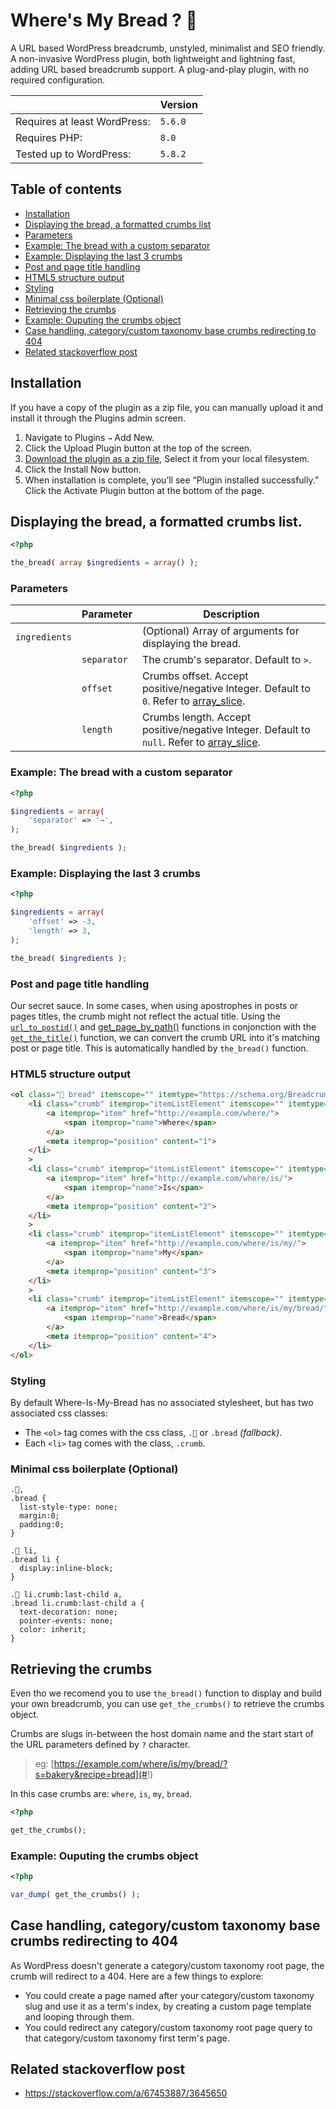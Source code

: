 # Where's My Bread ? 🍞

A URL based WordPress breadcrumb, unstyled, minimalist and SEO friendly. A non-invasive WordPress plugin, both lightweight and lightning fast, adding URL based breadcrumb support. A plug-and-play plugin, with no required configuration.

||Version|
|-|-|
|Requires at least WordPress:|`5.6.0`|
|Requires PHP:|`8.0`|
|Tested up to WordPress:|`5.8.2`|

## Table of contents

- [Installation](https://github.com/amarinediary/Where-Is-My-Bread#installation)
- [Displaying the bread, a formatted crumbs list](https://github.com/amarinediary/Where-Is-My-Bread#displaying-the-bread-a-formatted-crumbs-list)
- [Parameters](https://github.com/amarinediary/Where-Is-My-Bread#parameters)
- [Example: The bread with a custom separator](https://github.com/amarinediary/Where-Is-My-Bread#example-the-bread-with-a-custom-separator)
- [Example: Displaying the last 3 crumbs](https://github.com/amarinediary/Where-Is-My-Bread#example-displaying-the-last-3-crumbs)
- [Post and page title handling](https://github.com/amarinediary/Where-Is-My-Bread#post-and-page-title-handling)
- [HTML5 structure output](https://github.com/amarinediary/Where-Is-My-Bread#html5-structure-output)
- [Styling](https://github.com/amarinediary/Where-Is-My-Bread#styling)
- [Minimal css boilerplate (Optional)](https://github.com/amarinediary/Where-Is-My-Bread#minimal-css-boilerplate-optional)
- [Retrieving the crumbs](https://github.com/amarinediary/Where-Is-My-Bread#retrieving-the-crumbs)
- [Example: Ouputing the crumbs object](https://github.com/amarinediary/Where-Is-My-Bread#example-ouputing-the-crumbs-object)
- [Case handling, category/custom taxonomy base crumbs redirecting to 404](https://github.com/amarinediary/Where-Is-My-Bread#case-handling-categorycustom-taxonomy-base-crumbs-redirecting-to-404)
- [Related stackoverflow post](https://github.com/amarinediary/Where-Is-My-Bread#related-stackoverflow-post)

## Installation

If you have a copy of the plugin as a zip file, you can manually upload it and install it through the Plugins admin screen.

1. Navigate to Plugins `→` Add New.
2. Click the Upload Plugin button at the top of the screen.
3. [Download the plugin as a zip file](https://github.com/amarinediary/Where-Is-My-Bread/archive/refs/heads/main.zip), Select it from your local filesystem.
4. Click the Install Now button.
5. When installation is complete, you’ll see “Plugin installed successfully.” Click the Activate Plugin button at the bottom of the page.

## Displaying the bread, a formatted crumbs list.

```php
<?php

the_bread( array $ingredients = array() );
```

### Parameters

||Parameter|Description|
|-|-|-|
|`ingredients`||(Optional) Array of arguments for displaying the bread.|
||`separator`|The crumb's separator. Default to `>`.|
||`offset`|Crumbs offset. Accept positive/negative Integer. Default to `0`. Refer to [array_slice](https://www.php.net/manual/en/function.array-slice.php).|
||`length`|Crumbs length. Accept positive/negative Integer. Default to `null`. Refer to [array_slice](https://www.php.net/manual/en/function.array-slice.php).|

### Example: The bread with a custom separator

```php
<?php

$ingredients = array(
    'separator' => '→',
);

the_bread( $ingredients );
```

### Example: Displaying the last 3 crumbs

```php
<?php

$ingredients = array(
    'offset' => -3,
    'length' => 3,
);

the_bread( $ingredients );
```

### Post and page title handling

Our secret sauce. In some cases, when using apostrophes in posts or pages titles, the crumb might not reflect the actual title. Using the [`url_to_postid()`](https://developer.wordpress.org/reference/functions/url_to_postid/) and [get_page_by_path()](https://developer.wordpress.org/reference/functions/get_page_by_path/) functions in conjonction with the [`get_the_title()`](https://developer.wordpress.org/reference/functions/get_the_title/) function, we can convert the crumb URL into it's matching post or page title. This is automatically handled by `the_bread()` function.

### HTML5 structure output

```html
<ol class="🍞 bread" itemscope="" itemtype="https://schema.org/BreadcrumbList">
    <li class="crumb" itemprop="itemListElement" itemscope="" itemtype="https://schema.org/ListItem">
        <a itemprop="item" href="http://example.com/where/">
            <span itemprop="name">Where</span>
        </a>
        <meta itemprop="position" content="1">
    </li>
    >
    <li class="crumb" itemprop="itemListElement" itemscope="" itemtype="https://schema.org/ListItem">
        <a itemprop="item" href="http://example.com/where/is/">
            <span itemprop="name">Is</span>
        </a>
        <meta itemprop="position" content="2">
    </li>
    >
    <li class="crumb" itemprop="itemListElement" itemscope="" itemtype="https://schema.org/ListItem">
        <a itemprop="item" href="http://example.com/where/is/my/">
            <span itemprop="name">My</span>
        </a>
        <meta itemprop="position" content="3">
    </li>         
    >
    <li class="crumb" itemprop="itemListElement" itemscope="" itemtype="https://schema.org/ListItem">
        <a itemprop="item" href="http://example.com/where/is/my/bread/">
            <span itemprop="name">Bread</span>
        </a>
        <meta itemprop="position" content="4">
    </li>
</ol>
```

### Styling

By default Where-Is-My-Bread has no associated stylesheet, but has two associated css classes:

- The `<ol>` tag comes with the css class, `.🍞` or `.bread` *(fallback)*.
- Each `<li>` tag comes with the class, `.crumb`.

### Minimal css boilerplate (Optional)

```
.🍞,
.bread {
  list-style-type: none;
  margin:0;
  padding:0;
}

.🍞 li,
.bread li {
  display:inline-block;
}

.🍞 li.crumb:last-child a,
.bread li.crumb:last-child a {
  text-decoration: none;
  pointer-events: none;
  color: inherit;
}
```

## Retrieving the crumbs

Even tho we recomend you to use `the_bread()` function to display and build your own breadcrumb, you can use `get_the_crumbs()` to retrieve the crumbs object.

Crumbs are slugs in-between the host domain name and the start start of the URL parameters defined by `?` character. 

> eg: [https://example.com/where/is/my/bread/?s=bakery&recipe=bread](#!)

In this case crumbs are: `where`, `is`, `my`, `bread`.

```php
<?php

get_the_crumbs();
```

### Example: Ouputing the crumbs object

```php
<?php

var_dump( get_the_crumbs() );
```

## Case handling, category/custom taxonomy base crumbs redirecting to 404

As WordPress doesn't generate a category/custom taxonomy root page, the crumb will redirect to a 404. Here are a few things to explore:

- You could create a page named after your category/custom taxonomy slug and use it as a term's index, by creating a custom page template and looping through them.
- You could redirect any category/custom taxonomy root page query to that category/custom taxonomy first term's page.

## Related stackoverflow post

- https://stackoverflow.com/a/67453887/3645650
